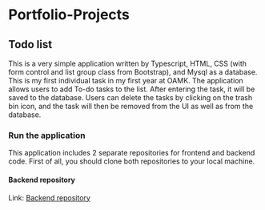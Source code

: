 # Portfolio-Projects

## Todo list

This is a very simple application written by Typescript, HTML, CSS (with form control and list group class from Bootstrap), and Mysql as a database. This is my first individual task in my first year at OAMK. The application allows users to add To-do tasks to the list. After entering the task, it will be saved to the database. Users can delete the tasks by clicking on the trash bin icon, and the task will then be removed from the UI as well as from the database.

### Run the application

This application includes 2 separate repositories for frontend and backend code. First of all, you should clone both repositories to your local machine.
#### Backend repository
Link: [Backend repository](https://github.com/Nguyen-Thi-HuyenK/Todos-server)



